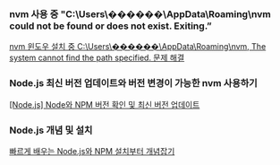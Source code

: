 ### nvm 사용 중 "C:\Users\������\AppData\Roaming\nvm could not be found or does not exist. Exiting.”

[nvm 윈도우 설치 중 C:\Users\������\AppData\Roaming\nvm,  The system cannot find the path specified. 문제 해결](https://jinnnkcoding.tistory.com/189)

### Node.js 최신 버전 업데이트와 버전 변경이 가능한 nvm 사용하기

[[Node.js]  Node와 NPM 버전 확인 및 최신 버전 업데이트](https://mine-it-record.tistory.com/664)

### Node.js 개념 및 설치

[빠르게 배우는 Node.js와 NPM 설치부터 개념잡기](https://kdydesign.github.io/2017/07/15/nodejs-npm-tutorial/)